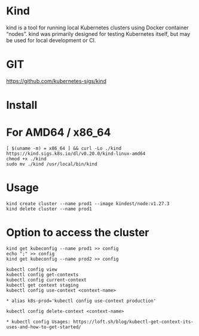 # Kind 

kind is a tool for running local Kubernetes clusters using Docker container “nodes”.
kind was primarily designed for testing Kubernetes itself, but may be used for local development or CI.

# GIT

https://github.com/kubernetes-sigs/kind

# Install

# For AMD64 / x86_64
```
[ $(uname -m) = x86_64 ] && curl -Lo ./kind https://kind.sigs.k8s.io/dl/v0.20.0/kind-linux-amd64
chmod +x ./kind
sudo mv ./kind /usr/local/bin/kind
```

# Usage
```
kind create cluster --name prod1 --image kindest/node:v1.27.3
kind delete cluster --name prod1

```

# Option to access the cluster
```
kind get kubeconfig --name prod1 >> config
echo ";" >> config
kind get kubeconfig --name prod2 >> config

kubectl config view
kubectl config get-contexts
kubectl config current-context
kubectl get context staging
kubectl config use-context <context-name>

* alias k8s-prod='kubectl config use-context production'

kubectl config delete-context <context-name>

* kubectl config Usages: https://loft.sh/blog/kubectl-get-context-its-uses-and-how-to-get-started/



```